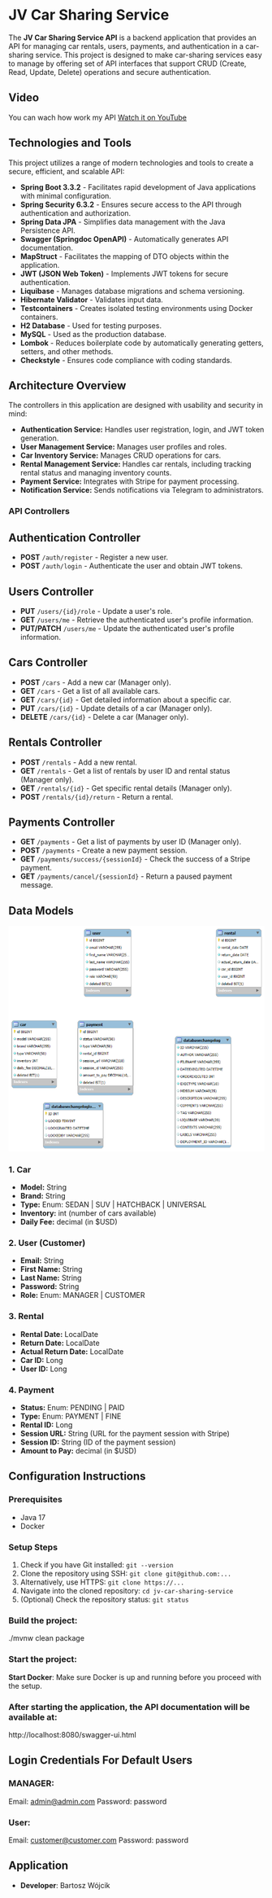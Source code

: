 
# JV Car Sharing Service

The **JV Car Sharing Service API** is a backend application that provides an API for managing car rentals, users, payments, and authentication in a car-sharing service. This project is designed to make car-sharing services easy to manage by offering set of API interfaces that support CRUD (Create, Read, Update, Delete) operations and secure authentication.

## Video
You can wach how work my API
[Watch it on YouTube](https://www.youtube.com/watch?v=TABxLtpBEq0)

## Technologies and Tools

This project utilizes a range of modern technologies and tools to create a secure, efficient, and scalable API:

- **Spring Boot 3.3.2** - Facilitates rapid development of Java applications with minimal configuration.
- **Spring Security 6.3.2** - Ensures secure access to the API through authentication and authorization.
- **Spring Data JPA** - Simplifies data management with the Java Persistence API.
- **Swagger (Springdoc OpenAPI)** - Automatically generates API documentation.
- **MapStruct** - Facilitates the mapping of DTO objects within the application.
- **JWT (JSON Web Token)** - Implements JWT tokens for secure authentication.
- **Liquibase** - Manages database migrations and schema versioning.
- **Hibernate Validator** - Validates input data.
- **Testcontainers** - Creates isolated testing environments using Docker containers.
- **H2 Database** - Used for testing purposes.
- **MySQL** - Used as the production database.
- **Lombok** - Reduces boilerplate code by automatically generating getters, setters, and other methods.
- **Checkstyle** - Ensures code compliance with coding standards.

## Architecture Overview

The controllers in this application are designed with usability and security in mind:

- **Authentication Service:** Handles user registration, login, and JWT token generation.
- **User Management Service:** Manages user profiles and roles.
- **Car Inventory Service:** Manages CRUD operations for cars.
- **Rental Management Service:** Handles car rentals, including tracking rental status and managing inventory counts.
- **Payment Service:** Integrates with Stripe for payment processing.
- **Notification Service:** Sends notifications via Telegram to administrators.

### API Controllers

## Authentication Controller

- **POST** `/auth/register` - Register a new user.
- **POST** `/auth/login` - Authenticate the user and obtain JWT tokens.

## Users Controller

- **PUT** `/users/{id}/role` - Update a user's role.
- **GET** `/users/me` - Retrieve the authenticated user's profile information.
- **PUT/PATCH** `/users/me` - Update the authenticated user's profile information.

## Cars Controller

- **POST** `/cars` - Add a new car (Manager only).
- **GET** `/cars` - Get a list of all available cars.
- **GET** `/cars/{id}` - Get detailed information about a specific car.
- **PUT** `/cars/{id}` - Update details of a car (Manager only).
- **DELETE** `/cars/{id}` - Delete a car (Manager only).

## Rentals Controller

- **POST** `/rentals` - Add a new rental.
- **GET** `/rentals` - Get a list of rentals by user ID and rental status (Manager only).
- **GET** `/rentals/{id}` - Get specific rental details (Manager only).
- **POST** `/rentals/{id}/return` - Return a rental.

## Payments Controller

- **GET** `/payments` - Get a list of payments by user ID (Manager only).
- **POST** `/payments` - Create a new payment session.
- **GET** `/payments/success/{sessionId}` - Check the success of a Stripe payment.
- **GET** `/payments/cancel/{sessionId}` - Return a paused payment message.

## Data Models

![Architecture Diagram](entities.png)


### 1. Car
- **Model:** String
- **Brand:** String
- **Type:** Enum: SEDAN | SUV | HATCHBACK | UNIVERSAL
- **Inventory:** int (number of cars available)
- **Daily Fee:** decimal (in $USD)

### 2. User (Customer)
- **Email:** String
- **First Name:** String
- **Last Name:** String
- **Password:** String
- **Role:** Enum: MANAGER | CUSTOMER

### 3. Rental
- **Rental Date:** LocalDate
- **Return Date:** LocalDate
- **Actual Return Date:** LocalDate
- **Car ID:** Long
- **User ID:** Long

### 4. Payment
- **Status:** Enum: PENDING | PAID
- **Type:** Enum: PAYMENT | FINE
- **Rental ID:** Long
- **Session URL:** String (URL for the payment session with Stripe)
- **Session ID:** String (ID of the payment session)
- **Amount to Pay:** decimal (in $USD)

## Configuration Instructions

### Prerequisites

- Java 17
- Docker

### Setup Steps

1. Check if you have Git installed: `git --version`
2. Clone the repository using SSH: `git clone git@github.com:...`
3. Alternatively, use HTTPS: `git clone https://...`
4. Navigate into the cloned repository: `cd jv-car-sharing-service`
5. (Optional) Check the repository status: `git status`

### Build the project:
./mvnw clean package

### Start the project:
 **Start Docker**: Make sure Docker is up and running before you proceed with the setup.

### After starting the application, the API documentation will be available at:
http://localhost:8080/swagger-ui.html

## Login Credentials For Default Users

### MANAGER:

Email: admin@admin.com
Password: password

### User:

Email: customer@customer.com
Password: password

## Application 

- **Developer**: Bartosz Wójcik
